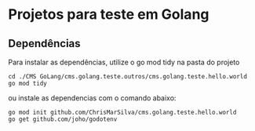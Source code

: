# Projetos para teste em Golang

## Dependências

Para instalar as dependências, utilize o go mod tidy na pasta do projeto

```
cd ./CMS GoLang/cms.golang.teste.outros/cms.golang.teste.hello.world
go mod tidy
```

ou instale as dependencias com o comando abaixo:

```
go mod init github.com/ChrisMarSilva/cms.golang.teste.hello.world
go get github.com/joho/godotenv
```
